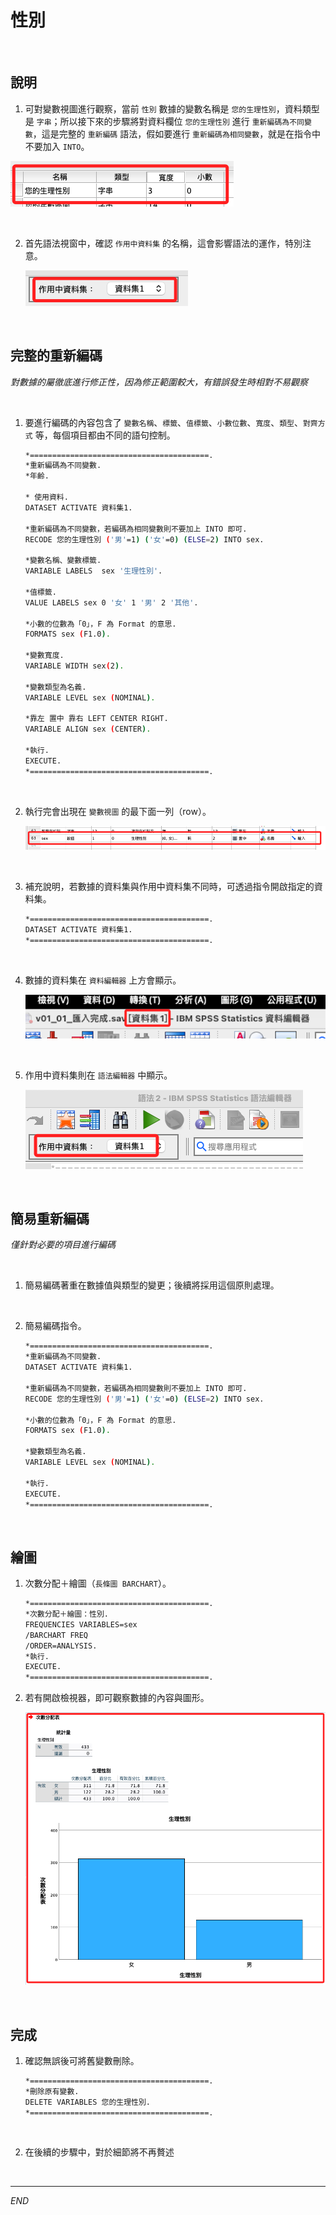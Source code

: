# 性別

<br>

## 說明

1. 可對變數視圖進行觀察，當前 `性別` 數據的變數名稱是 `您的生理性別`，資料類型是 `字串`；所以接下來的步驟將對資料欄位 `您的生理性別` 進行 `重新編碼為不同變數`，這是完整的 `重新編碼` 語法，假如要進行 `重新編碼為相同變數`，就是在指令中不要加入 `INTO`。

![](images/img_04.png)

<br>

2. 首先語法視窗中，確認 `作用中資料集` 的名稱，這會影響語法的運作，特別注意。

    ![](images/img_02.png)

<br>

## 完整的重新編碼

_對數據的屬徹底進行修正性，因為修正範圍較大，有錯誤發生時相對不易觀察_

<br>

1. 要進行編碼的內容包含了 `變數名稱`、`標籤`、`值標籤`、`小數位數`、`寬度`、`類型`、`對齊方式` 等，每個項目都由不同的語句控制。

    ```bash
    *========================================.
    *重新編碼為不同變數.
    *年齡.

    * 使用資料.
    DATASET ACTIVATE 資料集1.

    *重新編碼為不同變數，若編碼為相同變數則不要加上 INTO 即可.
    RECODE 您的生理性別 ('男'=1) ('女'=0) (ELSE=2) INTO sex.

    *變數名稱、變數標籤.
    VARIABLE LABELS  sex '生理性別'.

    *值標籤.
    VALUE LABELS sex 0 '女' 1 '男' 2 '其他'.

    *小數的位數為「0」，F 為 Format 的意思.
    FORMATS sex (F1.0).

    *變數寬度.
    VARIABLE WIDTH sex(2).

    *變數類型為名義.
    VARIABLE LEVEL sex (NOMINAL).

    *靠左 置中 靠右 LEFT CENTER RIGHT.
    VARIABLE ALIGN sex (CENTER).

    *執行.
    EXECUTE.
    *========================================.
    ```

<br>

2. 執行完會出現在 `變數視圖` 的最下面一列（row）。

    ![](images/img_03.png)

<br>

3. 補充說明，若數據的資料集與作用中資料集不同時，可透過指令開啟指定的資料集。

    ```bash
    *========================================.
    DATASET ACTIVATE 資料集1.
    *========================================.
    ```

<br>

4. 數據的資料集在 `資料編輯器` 上方會顯示。

    ![](images/img_05.png)

<br>

5. 作用中資料集則在 `語法編輯器` 中顯示。

    ![](images/img_06.png)

<br>

## 簡易重新編碼

_僅針對必要的項目進行編碼_

<br>

1. 簡易編碼著重在數據值與類型的變更；後續將採用這個原則處理。

<br>

2. 簡易編碼指令。

    ```bash
    *========================================.
    *重新編碼為不同變數.
    DATASET ACTIVATE 資料集1.

    *重新編碼為不同變數，若編碼為相同變數則不要加上 INTO 即可.
    RECODE 您的生理性別 ('男'=1) ('女'=0) (ELSE=2) INTO sex.

    *小數的位數為「0」，F 為 Format 的意思.
    FORMATS sex (F1.0).

    *變數類型為名義.
    VARIABLE LEVEL sex (NOMINAL).

    *執行.
    EXECUTE.
    *========================================.
    ```

<br>

## 繪圖

1. 次數分配＋繪圖（`長條圖 BARCHART`）。

    ```bash
    *========================================.
    *次數分配＋繪圖：性別.
    FREQUENCIES VARIABLES=sex
    /BARCHART FREQ
    /ORDER=ANALYSIS.
    *執行.
    EXECUTE.
    *========================================.
    ```

2. 若有開啟檢視器，即可觀察數據的內容與圖形。

    ![](images/img_07.png)

<br>

## 完成

1. 確認無誤後可將舊變數刪除。

    ```bash
    *========================================.
    *刪除原有變數.
    DELETE VARIABLES 您的生理性別.
    *========================================.
    ```

<br>

2. 在後續的步驟中，對於細節將不再贅述

<br>

___

_END_
